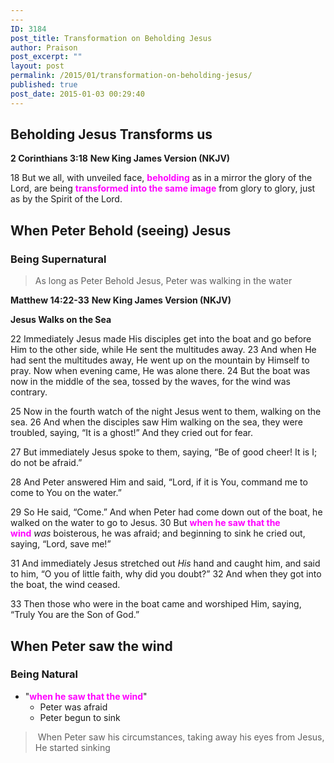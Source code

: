 ```yaml
---
---
ID: 3184
post_title: Transformation on Beholding Jesus
author: Praison
post_excerpt: ""
layout: post
permalink: /2015/01/transformation-on-beholding-jesus/
published: true
post_date: 2015-01-03 00:29:40
---
```

<h2>Beholding Jesus Transforms us</h2>
<strong>2 Corinthians 3:18</strong>
<strong> New King James Version (NKJV)</strong>

18 But we all, with unveiled face, <span style="color: #ff00ff;"><strong>beholding</strong></span> as in a mirror the glory of the Lord, are being <span style="color: #ff00ff;"><strong>transformed into the same image</strong></span> from glory to glory, just as by the Spirit of the Lord.
<h2>When Peter Behold (seeing) Jesus</h2>
<h3>Being Supernatural</h3>
<blockquote>As long as Peter Behold Jesus, Peter was walking in the water</blockquote>
<strong>Matthew 14:22-33</strong>
<strong> New King James Version (NKJV)</strong>

<strong>Jesus Walks on the Sea</strong>

<span class="text Matt-14-22"><span class="versenum">22 </span>Immediately Jesus made His disciples get into the boat and go before Him to the other side, while He sent the multitudes away. </span><span id="en-NKJV-23621" class="text Matt-14-23"><span class="versenum">23 </span>And when He had sent the multitudes away, He went up on the mountain by Himself to pray. Now when evening came, He was alone there. </span><span id="en-NKJV-23622" class="text Matt-14-24"><span class="versenum">24 </span>But the boat was now in the middle of the sea, tossed by the waves, for the wind was contrary.</span>

<span id="en-NKJV-23623" class="text Matt-14-25"><span class="versenum">25 </span>Now in the fourth watch of the night Jesus went to them, walking on the sea. </span><span id="en-NKJV-23624" class="text Matt-14-26"><span class="versenum">26 </span>And when the disciples saw Him walking on the sea, they were troubled, saying, “It is a ghost!” And they cried out for fear.</span>

<span id="en-NKJV-23625" class="text Matt-14-27"><span class="versenum">27 </span>But immediately Jesus spoke to them, saying, <span class="woj">“Be of good cheer! It is I; do not be afraid.”</span></span>

<span id="en-NKJV-23626" class="text Matt-14-28"><span class="versenum">28 </span>And Peter answered Him and said, “Lord, if it is You, command me to come to You on the water.”</span>

<span id="en-NKJV-23627" class="text Matt-14-29"><span class="versenum">29 </span>So He said, <span class="woj">“Come.”</span> And when Peter had come down out of the boat, he walked on the water to go to Jesus. </span><span id="en-NKJV-23628" class="text Matt-14-30"><span class="versenum">30 </span>But <span style="color: #ff00ff;"><strong>when he saw that the wind</strong></span> <i>was</i> boisterous, he was afraid; and beginning to sink he cried out, saying, “Lord, save me!”</span>

<span id="en-NKJV-23629" class="text Matt-14-31"><span class="versenum">31 </span>And immediately Jesus stretched out <i>His</i> hand and caught him, and said to him, <span class="woj">“O you of little faith, why did you doubt?”</span> </span><span id="en-NKJV-23630" class="text Matt-14-32"><span class="versenum">32 </span>And when they got into the boat, the wind ceased.</span>

<span id="en-NKJV-23631" class="text Matt-14-33"><span class="versenum">33 </span>Then those who were in the boat came and worshiped Him, saying, “Truly You are the Son of God.”</span>
<h2>When Peter saw the wind</h2>
<h3>Being Natural</h3>
<ul>
	<li>"<span style="color: #ff00ff;"><strong>when he saw that the wind</strong></span>"
<ul>
	<li>Peter was afraid</li>
	<li>Peter begun to sink</li>
</ul>
</li>
</ul>
<blockquote> When Peter saw his circumstances, taking away his eyes from Jesus, He started sinking</blockquote>